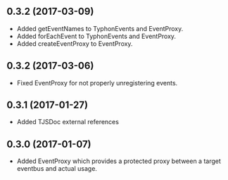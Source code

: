## 0.3.2 (2017-03-09)
- Added getEventNames to TyphonEvents and EventProxy.
- Added forEachEvent to TyphonEvents and EventProxy.
- Added createEventProxy to EventProxy.

## 0.3.2 (2017-03-06)
- Fixed EventProxy for not properly unregistering events. 

## 0.3.1 (2017-01-27)
- Added TJSDoc external references 

## 0.3.0 (2017-01-07)
- Added EventProxy which provides a protected proxy between a target eventbus and actual usage. 
